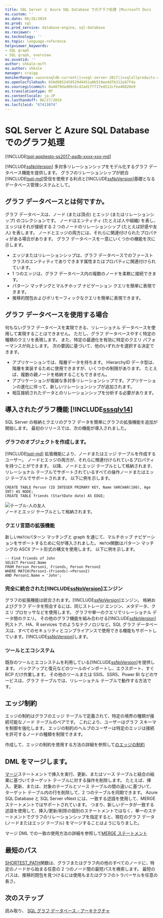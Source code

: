 ```yaml
---
title: SQL Server と Azure SQL Database でのグラフ処理 |Microsoft Docs
ms.custom: ''
ms.date: 06/26/2019
ms.prod: sql
ms.prod_service: database-engine, sql-database
ms.reviewer: ''
ms.technology: ''
ms.topic: language-reference
helpviewer_keywords:
- SQL graph
- SQL graph, overview
ms.assetid: ''
author: shkale-msft
ms.author: shkale
manager: craigg
monikerRange: =azuresqldb-current||>=sql-server-2017||=sqlallproducts-allversions||>=sql-server-linux-2017||=azuresqldb-mi-current
ms.openlocfilehash: 010d985245052949451a0b519ee4d7b312a97f4a
ms.sourcegitcommit: 0a4879dad09c6c42ad1ff717e4512cfea46820e9
ms.translationtype: MT
ms.contentlocale: ja-JP
ms.lasthandoff: 06/27/2019
ms.locfileid: "67413074"
---
```

# <a name="graph-processing-with-sql-server-and-azure-sql-database"></a>SQL Server と Azure SQL Database でのグラフ処理
[!INCLUDE[tsql-appliesto-ss2017-asdb-xxxx-xxx-md](../../includes/tsql-appliesto-ss2017-asdb-xxxx-xxx-md.md)]

[!INCLUDE[ssNoVersion](../../includes/ssnoversion-md.md)] 多対多リレーションシップをモデル化するグラフ データベース機能を提供します。 グラフのリレーションシップが統合[!INCLUDE[tsql-md](../../includes/tsql-md.md)]受信を使用する利点と[!INCLUDE[ssNoVersion](../../includes/ssnoversion-md.md)]基礎となるデータベース管理システムとして。


## <a name="what-is-a-graph-database"></a>グラフ データベースとは何ですか。  
グラフ データベースは、ノード (または頂点) とエッジ (またはリレーションシップ) のコレクションです。 ノードはエンティティ (たとえば人や組織) を表し、エッジはそれが接続する 2 つのノードのリレーションシップ (たとえば好感や友人) を表します。 ノードとエッジの両方には、それらに関連付けられたプロパティがある場合があります。 グラフ データベースを一意にいくつかの機能を次に示します。  
-   エッジまたはリレーションシップは、グラフ データベースでのファースト クラスのエンティティでありできます属性またはプロパティに関連付けられています。 
-   1 つのエッジは、グラフ データベース内の複数のノードを柔軟に接続できます。
-   パターン マッチングとマルチホップ ナビゲーション クエリを簡単に表現できます。
-   推移的閉包およびポリモーフィックなクエリを簡単に表現できます。

## <a name="when-to-use-a-graph-database"></a>グラフ データベースを使用する場合

何もないグラフ データベースを実現できる、リレーショナル データベースを使用して実現することはできません。 ただし、グラフ データベースやすく特定の種類のクエリを表現します。 また、特定の最適化を有効に特定のクエリ パフォーマンスが向上します。 次の要因に基づいて、他のいずれかを選択する決定できます。  
-   アプリケーションでは、階層データを持ちます。 HierarchyID データ型は、階層を実装するために使用できますが、いくつかの制限があります。 たとえば、複数の親ノードを格納することもできません。
-   アプリケーションが複雑な多対多リレーションシップです。アプリケーションの進化に伴って、新しいリレーションシップが追加されます。
-   相互接続されたデータとのリレーションシップを分析する必要があります。

## <a name="graph-features-introduced-in-includesssqlv14includessssqlv14-mdmd"></a>導入されたグラフ機能 [!INCLUDE[sssqlv14](../../includes/sssqlv14-md.md)] 
SQL Server の格納とクエリのグラフ データを簡単にグラフの拡張機能を追加が開始します。 最初のリリースでは、次の機能が導入されました。 


### <a name="create-graph-objects"></a>グラフのオブジェクトを作成します。
[!INCLUDE[tsql-md](../../includes/tsql-md.md)] 拡張機能により、ノードまたはエッジ テーブルを作成するユーザー。 ノードとエッジの両方が、それらに関連付けられているプロパティを持つことができます。 以降、ノードとエッジ テーブルとして格納されます、リレーショナル テーブルでサポートされているすべての操作ノードまたはエッジ テーブルでサポートされます。 以下に例を示します。  

```   
CREATE TABLE Person (ID INTEGER PRIMARY KEY, Name VARCHAR(100), Age INT) AS NODE;
CREATE TABLE friends (StartDate date) AS EDGE;
```   

![テーブル-人の友人](../../relational-databases/graphs/media/person-friends-tables.png "/people/person ノードや友人のエッジ テーブル")  
ノードとエッジ テーブルとして格納されます。  

### <a name="query-language-extensions"></a>クエリ言語の拡張機能  
新しい`MATCH`パターン マッチングと graph を通じて、マルチホップ ナビゲーションをサポートするために句が導入されました。 `MATCH`関数はパターン マッチングの ASCII アート形式の構文を使用します。 以下に例を示します。  

```   
-- Find friends of John
SELECT Person2.Name 
FROM Person Person1, Friends, Person Person2
WHERE MATCH(Person1-(Friends)->Person2)
AND Person1.Name = 'John';
```   
 
### <a name="fully-integrated-in-includessnoversionincludesssnoversion-mdmd-engine"></a>完全に統合された[!INCLUDE[ssNoVersion](../../includes/ssnoversion-md.md)]エンジン 
グラフの拡張機能は統合されます。[!INCLUDE[ssNoVersion](../../includes/ssnoversion-md.md)]エンジン。 格納およびグラフ データを照会するには、同じストレージ エンジン、メタデータ、クエリ プロセッサなどを使用します。 グラフや単一のクエリでリレーショナル データ間のクエリ。 その他のグラフ機能を組み合わせる[!INCLUDE[ssNoVersion](../../includes/ssnoversion-md.md)]列ストア、HA、R services でのようなテクノロジなど。SQL グラフ データベースは、すべてのセキュリティとコンプライアンスで使用できる機能もサポートしています。[!INCLUDE[ssNoVersion](../../includes/ssnoversion-md.md)]します。
 
### <a name="tooling-and-ecosystem"></a>ツールとエコシステム

既存のツールとエコシステムを利用している[!INCLUDE[ssNoVersion](../../includes/ssnoversion-md.md)]を提供します。 バックアップと復元などのツールのインポートし、エクスポート、すぐ BCP だけ作業します。 その他のツールまたは SSIS、SSRS、Power BI などのサービスは、グラフ テーブルでは、リレーショナル テーブルで動作する方法です。

## <a name="edge-constraints"></a>エッジ制約
エッジの制約はグラフのエッジ テーブルで定義されて、特定の境界の種類が接続可能なノード テーブルのペアです。 これにより、ユーザーはグラフ スキーマを制御を強化します。 エッジの制約のヘルプのユーザーは特定のエッジは接続を許可するノードの種類を制限できます。 

作成して、エッジの制約を使用する方法の詳細を参照して[のエッジの制約](../../relational-databases/tables/graph-edge-constraints.md)

## <a name="merge-dml"></a>DML をマージします。 
[マージ](../../t-sql/statements/merge-transact-sql.md)ステートメントで挿入を実行、更新、またはソース テーブルと結合の結果に基づいてターゲット テーブルに対する操作を削除します。 たとえば、挿入、更新、または、対象のテーブルとソース テーブルの間の違いに基づいて、ターゲット テーブル内の行を削除して、2 つのテーブルを同期できます。 Azure SQL Database と SQL Server vNext には、一致する述語を使用して、MERGE ステートメントではサポートされています。 つまり、新しいデータが一致する述語を使用して、挿入/更新/削除の個別のステートメントではなく、単一のステートメントでグラフのリレーションシップを指定すると、現在のグラフ データ (ノードまたはエッジ テーブル) をマージすることはようになりました。

マージ DML での一致の使用方法の詳細を参照して[MERGE ステートメント](../../t-sql/statements/merge-transact-sql.md)

## <a name="shortest-path"></a>最短のパス
[SHORTEST_PATH](./sql-graph-shortest-path.md)関数は、グラフまたはグラフ内の他のすべてのノードに、特定のノードから始まる任意の 2 つのノード間の最短パスを検索します。 最短のパスは、推移的閉包を見つけるには使用もまたはグラフのトラバーサルを任意の長さ。 

 ## <a name="next-steps"></a>次のステップ  
読み取り、 [SQL グラフ データベース - アーキテクチャ](./sql-graph-architecture.md)
   

